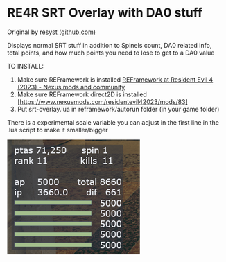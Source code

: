 # RE4R SRT Overlay with DA0 stuff

Original by  [resyst (github.com)](https://github.com/resyst)

Displays normal SRT stuff in addition to Spinels count, DA0 related info, total points, and how much points you need to lose to get to a DA0 value

TO INSTALL: 
1. Make sure REFramework is installed [REFramework at Resident Evil 4 (2023) - Nexus mods and community](https://www.nexusmods.com/residentevil42023/mods/12)
2. Make sure REFramework direct2D is installed [https://www.nexusmods.com/residentevil42023/mods/83]
3. Put srt-overlay.lua in reframework/autorun folder (in your game folder)

There is a experimental scale variable you can adjust in the first line in the .lua script to make it smaller/bigger

![1689294082493](image/README/preview.png)
